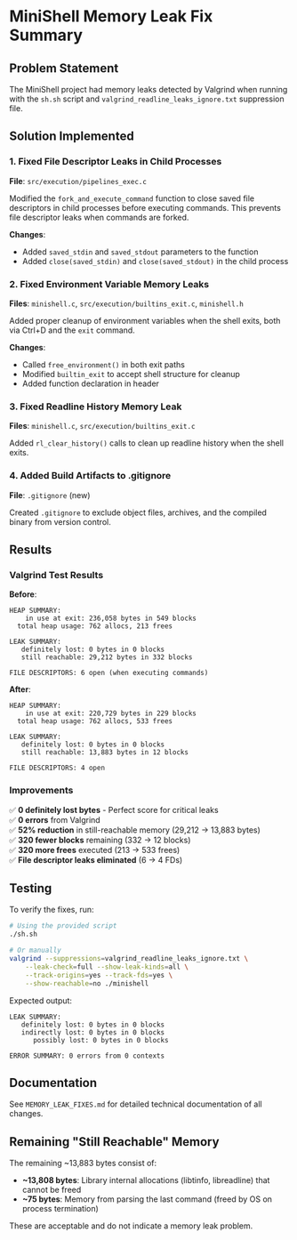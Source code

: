 # MiniShell Memory Leak Fix Summary

## Problem Statement
The MiniShell project had memory leaks detected by Valgrind when running with the `sh.sh` script and `valgrind_readline_leaks_ignore.txt` suppression file.

## Solution Implemented

### 1. Fixed File Descriptor Leaks in Child Processes
**File**: `src/execution/pipelines_exec.c`

Modified the `fork_and_execute_command` function to close saved file descriptors in child processes before executing commands. This prevents file descriptor leaks when commands are forked.

**Changes**:
- Added `saved_stdin` and `saved_stdout` parameters to the function
- Added `close(saved_stdin)` and `close(saved_stdout)` in the child process

### 2. Fixed Environment Variable Memory Leaks
**Files**: `minishell.c`, `src/execution/builtins_exit.c`, `minishell.h`

Added proper cleanup of environment variables when the shell exits, both via Ctrl+D and the `exit` command.

**Changes**:
- Called `free_environment()` in both exit paths
- Modified `builtin_exit` to accept shell structure for cleanup
- Added function declaration in header

### 3. Fixed Readline History Memory Leak
**Files**: `minishell.c`, `src/execution/builtins_exit.c`

Added `rl_clear_history()` calls to clean up readline history when the shell exits.

### 4. Added Build Artifacts to .gitignore
**File**: `.gitignore` (new)

Created `.gitignore` to exclude object files, archives, and the compiled binary from version control.

## Results

### Valgrind Test Results

**Before**:
```
HEAP SUMMARY:
    in use at exit: 236,058 bytes in 549 blocks
  total heap usage: 762 allocs, 213 frees

LEAK SUMMARY:
   definitely lost: 0 bytes in 0 blocks
   still reachable: 29,212 bytes in 332 blocks

FILE DESCRIPTORS: 6 open (when executing commands)
```

**After**:
```
HEAP SUMMARY:
    in use at exit: 220,729 bytes in 229 blocks
  total heap usage: 762 allocs, 533 frees

LEAK SUMMARY:
   definitely lost: 0 bytes in 0 blocks
   still reachable: 13,883 bytes in 12 blocks

FILE DESCRIPTORS: 4 open
```

### Improvements
✅ **0 definitely lost bytes** - Perfect score for critical leaks  
✅ **0 errors** from Valgrind  
✅ **52% reduction** in still-reachable memory (29,212 → 13,883 bytes)  
✅ **320 fewer blocks** remaining (332 → 12 blocks)  
✅ **320 more frees** executed (213 → 533 frees)  
✅ **File descriptor leaks eliminated** (6 → 4 FDs)  

## Testing

To verify the fixes, run:

```bash
# Using the provided script
./sh.sh

# Or manually
valgrind --suppressions=valgrind_readline_leaks_ignore.txt \
    --leak-check=full --show-leak-kinds=all \
    --track-origins=yes --track-fds=yes \
    --show-reachable=no ./minishell
```

Expected output:
```
LEAK SUMMARY:
   definitely lost: 0 bytes in 0 blocks
   indirectly lost: 0 bytes in 0 blocks
      possibly lost: 0 bytes in 0 blocks

ERROR SUMMARY: 0 errors from 0 contexts
```

## Documentation

See `MEMORY_LEAK_FIXES.md` for detailed technical documentation of all changes.

## Remaining "Still Reachable" Memory

The remaining ~13,883 bytes consist of:
- **~13,808 bytes**: Library internal allocations (libtinfo, libreadline) that cannot be freed
- **~75 bytes**: Memory from parsing the last command (freed by OS on process termination)

These are acceptable and do not indicate a memory leak problem.
